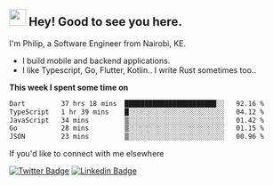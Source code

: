 <h2><img src="https://slackmojis.com/emojis/3643-cool-doge/download" width="30"/> Hey! Good to see you here.</h2>

<p>I'm Philip, a Software Engineer from Nairobi, KE. 

- I build mobile and backend applications.
- I like Typescript, Go, Flutter, Kotlin.. I write Rust sometimes too..</p>

**This week I spent some time on**
<!--START_SECTION:waka-->

```txt
Dart         37 hrs 18 mins  ███████████████████████░░   92.16 %
TypeScript   1 hr 39 mins    █░░░░░░░░░░░░░░░░░░░░░░░░   04.12 %
JavaScript   34 mins         ▒░░░░░░░░░░░░░░░░░░░░░░░░   01.42 %
Go           28 mins         ▒░░░░░░░░░░░░░░░░░░░░░░░░   01.15 %
JSON         23 mins         ▒░░░░░░░░░░░░░░░░░░░░░░░░   00.96 %
```

<!--END_SECTION:waka-->

If you'd like to connect with me elsewhere

[![Twitter Badge](https://img.shields.io/badge/-Twitter-1ca0f1?style=flat-square&labelColor=1ca0f1&logo=twitter&logoColor=white&link=https://twitter.com/_diogorodrigues)](https://twitter.com/kimathiphil)  [![Linkedin Badge](https://img.shields.io/badge/-LinkedIn-blue?style=flat-square&logo=Linkedin&logoColor=white&link=https://www.linkedin.com/in/philip-kimathi-2604a9114/)](https://www.linkedin.com/in/philip-kimathi-2604a9114/)
